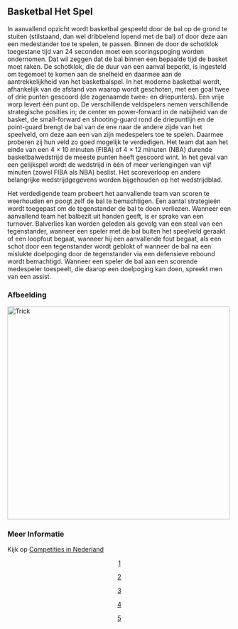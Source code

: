 ## Basketbal Het Spel

In aanvallend opzicht wordt basketbal gespeeld door de bal op de grond te stuiten (stilstaand, dan wel dribbelend lopend met de bal) of door deze aan een medestander toe te spelen, te passen. Binnen de door de schotklok toegestane tijd van 24 seconden moet een scoringspoging worden ondernomen. Dat wil zeggen dat de bal binnen een bepaalde tijd de basket moet raken. De schotklok, die de duur van een aanval beperkt, is ingesteld om tegemoet te komen aan de snelheid en daarmee aan de aantrekkelijkheid van het basketbalspel.
In het moderne basketbal wordt, afhankelijk van de afstand van waarop wordt geschoten, met een goal twee of drie punten gescoord (de zogenaamde twee- en driepunters). Een vrije worp levert één punt op. De verschillende veldspelers nemen verschillende strategische posities in; de center en power-forward in de nabijheid van de basket, de small-forward en shooting-guard rond de driepuntlijn en de point-guard brengt de bal van de ene naar de andere zijde van het speelveld, om deze aan een van zijn medespelers toe te spelen. Daarmee proberen zij hun veld zo goed mogelijk te verdedigen. Het team dat aan het einde van een 4 × 10 minuten (FIBA) of 4 × 12 minuten (NBA) durende basketbalwedstrijd de meeste punten heeft gescoord wint. In het geval van een gelijkspel wordt de wedstrijd in één of meer verlengingen van vijf minuten (zowel FIBA als NBA) beslist. Het scoreverloop en andere belangrijke wedstrijdgegevens worden bijgehouden op het wedstrijdblad.

Het verdedigende team probeert het aanvallende team van scoren te weerhouden en poogt zelf de bal te bemachtigen. Een aantal strategieën wordt toegepast om de tegenstander de bal te doen verliezen. Wanneer een aanvallend team het balbezit uit handen geeft, is er sprake van een turnover. Balverlies kan worden geleden als gevolg van een steal van een tegenstander, wanneer een speler met de bal buiten het speelveld geraakt of een loopfout begaat, wanneer hij een aanvallende fout begaat, als een schot door een tegenstander wordt geblokt of wanneer de bal na een mislukte doelpoging door de tegenstander via een defensieve rebound wordt bemachtigd. Wanneer een speler de bal aan een scorende medespeler toespeelt, die daarop een doelpoging kan doen, spreekt men van een assist.

### Afbeelding
<img src="https://upload.wikimedia.org/wikipedia/commons/thumb/c/c3/Jordan_by_Lipofsky_16577.jpg/266px-Jordan_by_Lipofsky_16577.jpg" alt="Trick" width="500" height="480">

### Meer Informatie

Kijk op [Competities in Nederland](https://www.basketball.nl/competities/competities/)

   <header>
<a href="https://sebastianlopezzz7.github.io/">1</a>


<a href="beschrijvingbasketball.html">2</a>


<a href="hetspel.html">3</a>


<a href="internationaalbasketbal.html">4</a>


<a href="overzicht.html">5</a>
  </header>
